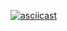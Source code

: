 [![asciicast](https://asciinema.org/a/DG79aGYxFG3gSoLYaPfV2j7dM.svg)](https://asciinema.org/a/DG79aGYxFG3gSoLYaPfV2j7dM)
